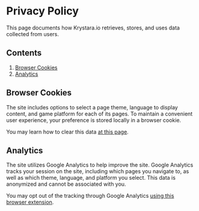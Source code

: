 # Privacy Policy

This page documents how Krystara.io retrieves, stores, and uses data collected from users.

## Contents

1. [Browser Cookies](#browser-cookies)
2. [Analytics](#analytics)

## Browser Cookies

The site includes options to select a page theme, language to display content, and game platform for each of its pages. To maintain a convenient user experience, your preference is stored locally in a browser cookie.

You may learn how to clear this data [at this page](https://www.privacypolicies.com/blog/how-to-delete-cookies/).

## Analytics

The site utilizes Google Analytics to help improve the site. Google Analytics tracks your session on the site, including which pages you navigate to, as well as which theme, language, and platform you select. This data is anonymized and cannot be associated with you.

You may opt out of the tracking through Google Analytics [using this browser extension](https://tools.google.com/dlpage/gaoptout).
